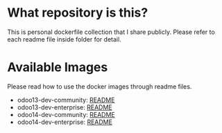 # What repository is this?
This is personal dockerfile collection that I share publicly. Please refer
to each readme file inside folder for detail.

# Available Images
Please read how to use the docker images through readme files.
- odoo13-dev-community: [README](https://github.com/afwanwh/docker-collection/tree/master/odoo/dev-mount)
- odoo13-dev-enterprise: [README](https://github.com/afwanwh/docker-collection/tree/master/odoo/dev-mount)
- odoo14-dev-community: [README](https://github.com/afwanwh/docker-collection/tree/master/odoo/dev-mount)
- odoo14-dev-enterprise: [README](https://github.com/afwanwh/docker-collection/tree/master/odoo/dev-mount)
